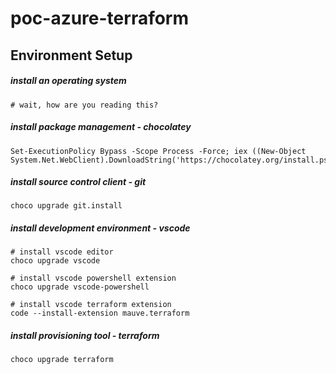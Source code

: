 # poc-azure-terraform

## Environment Setup

##### install an operating system
```
# wait, how are you reading this?
```

##### install package management - chocolatey
```
Set-ExecutionPolicy Bypass -Scope Process -Force; iex ((New-Object System.Net.WebClient).DownloadString('https://chocolatey.org/install.ps1'))
```

##### install source control client - git
```
choco upgrade git.install
```

##### install development environment - vscode
```
# install vscode editor
choco upgrade vscode

# install vscode powershell extension
choco upgrade vscode-powershell

# install vscode terraform extension
code --install-extension mauve.terraform
```

##### install provisioning tool - terraform
```
choco upgrade terraform
```
